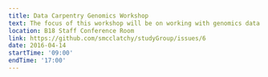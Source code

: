 ```yaml
---
title: Data Carpentry Genomics Workshop
text: The focus of this workshop will be on working with genomics data and data management and analysis for genomics research.
location: B18 Staff Conference Room
link: https://github.com/smcclatchy/studyGroup/issues/6
date: 2016-04-14
startTime: '09:00'
endTime: '17:00'
---
```

